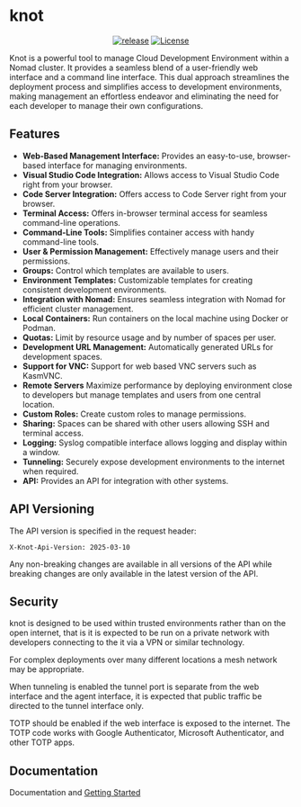 # knot

<div align="center">

[![release](https://img.shields.io/github/v/release/paularlott/knot)](https://github.com/paularlott/knot/releases/latest)
[![License](https://img.shields.io/badge/License-Apache%202.0-blue.svg)](https://www.apache.org/licenses/LICENSE-2.0)

</div>

Knot is a powerful tool to manage Cloud Development Environment within a Nomad cluster. It provides a seamless blend of a user-friendly web interface and a command line interface. This dual approach streamlines the deployment process and simplifies access to development environments, making management an effortless endeavor and eliminating the need for each developer to manage their own configurations.

## Features

- **Web-Based Management Interface:** Provides an easy-to-use, browser-based interface for managing environments.
- **Visual Studio Code Integration:** Allows access to Visual Studio Code right from your browser.
- **Code Server Integration:** Offers access to Code Server right from your browser.
- **Terminal Access:** Offers in-browser terminal access for seamless command-line operations.
- **Command-Line Tools:** Simplifies container access with handy command-line tools.
- **User & Permission Management:** Effectively manage users and their permissions.
- **Groups:** Control which templates are available to users.
- **Environment Templates:** Customizable templates for creating consistent development environments.
- **Integration with Nomad:** Ensures seamless integration with Nomad for efficient cluster management.
- **Local Containers:** Run containers on the local machine using Docker or Podman.
- **Quotas:** Limit by resource usage and by number of spaces per user.
- **Development URL Management:** Automatically generated URLs for development spaces.
- **Support for VNC:** Support for web based VNC servers such as KasmVNC.
- **Remote Servers** Maximize performance by deploying environment close to developers but manage templates and users from one central location.
- **Custom Roles:** Create custom roles to manage permissions.
- **Sharing:** Spaces can be shared with other users allowing SSH and terminal access.
- **Logging:** Syslog compatible interface allows logging and display within a window.
- **Tunneling:** Securely expose development environments to the internet when required.
- **API:** Provides an API for integration with other systems.

## API Versioning

The API version is specified in the request header:

```http
X-Knot-Api-Version: 2025-03-10
```

Any non-breaking changes are available in all versions of the API while breaking changes are only available in the latest version of the API.

## Security

knot is designed to be used within trusted environments rather than on the open internet, that is it is expected to be run on a private network with developers connecting to the it via a VPN or similar technology.

For complex deployments over many different locations a mesh network may be appropriate.

When tunneling is enabled the tunnel port is separate from the web interface and the agent interface, it is expected that public traffic be directed to the tunnel interface only.

TOTP should be enabled if the web interface is exposed to the internet. The TOTP code works with Google Authenticator, Microsoft Authenticator, and other TOTP apps.

## Documentation

Documentation and [Getting Started](https://getknot.dev/docs/getting-started/)
